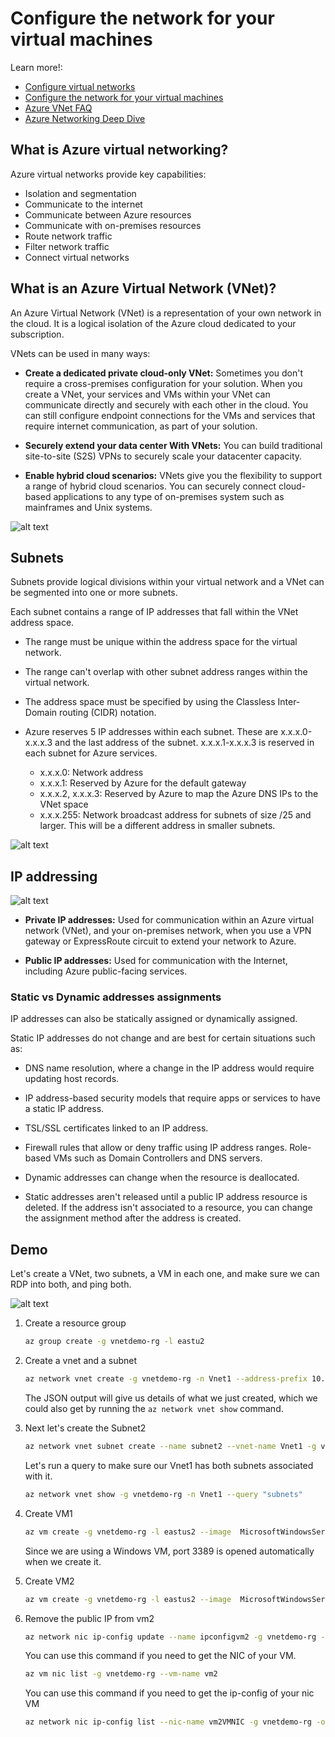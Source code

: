 # Configure the network for your virtual machines

Learn more!:

- [Configure virtual networks](https://docs.microsoft.com/learn/modules/configure-virtual-networks/)
- [Configure the network for your virtual machines](https://docs.microsoft.com/learn/modules/configure-network-for-azure-virtual-machines/)
- [Azure VNet FAQ](https://docs.microsoft.com/azure/virtual-network/virtual-networks-faq)
- [Azure Networking Deep Dive](https://social.technet.microsoft.com/wiki/contents/articles/52852.azure-networking-deep-dive-in-vnet-subnets.aspx)

 ## What is Azure virtual networking?

 Azure virtual networks provide key capabilities:

- Isolation and segmentation
- Communicate to the internet
- Communicate between Azure resources
- Communicate with on-premises resources
- Route network traffic
- Filter network traffic
- Connect virtual networks

## What is an Azure Virtual Network (VNet)?

An Azure Virtual Network (VNet) is a representation of your own network in the cloud. It is a logical isolation of the Azure cloud dedicated to your subscription. 

VNets can be used in many ways:

- **Create a dedicated private cloud-only VNet:** Sometimes you don't require a cross-premises configuration for your solution. When you create a VNet, your services and VMs within your VNet can communicate directly and securely with each other in the cloud. You can still configure endpoint connections for the VMs and services that require internet communication, as part of your solution.

- **Securely extend your data center With VNets:** You can build traditional site-to-site (S2S) VPNs to securely scale your datacenter capacity.

- **Enable hybrid cloud scenarios:** VNets give you the flexibility to support a range of hybrid cloud scenarios. You can securely connect cloud-based applications to any type of on-premises system such as mainframes and Unix systems.

![alt text](img/1.png "Title")

## Subnets 

Subnets provide logical divisions within your virtual network and a VNet can be segmented into one or more subnets. 

Each subnet contains a range of IP addresses that fall within the VNet address space. 

- The range must be unique within the address space for the virtual network.
- The range can't overlap with other subnet address ranges within the virtual network.
- The address space must be specified by using the Classless Inter-Domain routing (CIDR) notation.
- Azure reserves 5 IP addresses within each subnet. These are x.x.x.0-x.x.x.3 and the last address of the subnet. x.x.x.1-x.x.x.3 is reserved in each subnet for Azure services.

    - x.x.x.0: Network address
    - x.x.x.1: Reserved by Azure for the default gateway
    - x.x.x.2, x.x.x.3: Reserved by Azure to map the Azure DNS IPs to the VNet space
    - x.x.x.255: Network broadcast address for subnets of size /25 and larger. This will be a different address in smaller subnets.

![alt text](img/2.png "Title")


## IP addressing

![alt text](img/3.png "Title")

- **Private IP addresses:** Used for communication within an Azure virtual network (VNet), and your on-premises network, when you use a VPN gateway or ExpressRoute circuit to extend your network to Azure.

- **Public IP addresses:** Used for communication with the Internet, including Azure public-facing services.


### Static vs Dynamic addresses assignments

IP addresses can also be statically assigned or dynamically assigned. 

Static IP addresses do not change and are best for certain situations such as:

- DNS name resolution, where a change in the IP address would require updating host records.
- IP address-based security models that require apps or services to have a static IP address.
- TSL/SSL certificates linked to an IP address.
- Firewall rules that allow or deny traffic using IP address ranges.
Role-based VMs such as Domain Controllers and DNS servers.

- Dynamic addresses can change when the resource is deallocated.

- Static addresses aren't released until a public IP address resource is deleted. If the address isn't associated to a resource, you can change the assignment method after the address is created.

## Demo

Let's create a VNet, two subnets, a VM in each one, and make sure we can RDP into both, and ping both.

![alt text](img/4.png "Title")


1. Create a resource group

    ```sh
    az group create -g vnetdemo-rg -l eastu2
    ```

2. Create a vnet and a subnet

    ```sh
    az network vnet create -g vnetdemo-rg -n Vnet1 --address-prefix 10.0.0.0/16 --subnet-name Subnet1 --subnet-prefix 10.0.0.0/24
    ```
    The JSON output will give us details of what we just created, which we could also get by running the `az network vnet show` command.

3. Next let's create the Subnet2
    ```sh
    az network vnet subnet create --name subnet2 --vnet-name Vnet1 -g vnetdemo-rg --address-prefixes 10.0.2.0/24
    ```

    Let's run a query to make sure our Vnet1 has both subnets associated with it.

    ```sh
    az network vnet show -g vnetdemo-rg -n Vnet1 --query "subnets"
    ``` 

4. Create VM1

    ``` sh
    az vm create -g vnetdemo-rg -l eastus2 --image  MicrosoftWindowsServer:WindowsServer:2016-Datacenter:latest --vnet-name demovnet1 -n vm1 --subnet Subnet1
    ```

    Since we are using a Windows VM, port 3389 is opened automatically when we create it. 

5. Create VM2

    ``` sh
    az vm create -g vnetdemo-rg -l eastus2 --image  MicrosoftWindowsServer:WindowsServer:2016-Datacenter:latest --vnet-name demovnet1 -n vm2 --subnet Subnet2
    ```

6. Remove the public IP from vm2

    ```sh
    az network nic ip-config update --name ipconfigvm2 -g vnetdemo-rg --nic-name vm2VMNIC --remove PublicIpAddress
    ```

    You can use this command if you need to get the NIC of your VM.

    ```sh
    az vm nic list -g vnetdemo-rg --vm-name vm2
    ```

    You can use this command if you need to get the ip-config of your nic VM

    ```sh
    az network nic ip-config list --nic-name vm2VMNIC -g vnetdemo-rg -o table
    ```